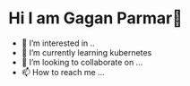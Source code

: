 # Hi I am Gagan Parmar👋
- 👀 I’m interested in ..
- 🌱 I’m currently learning kubernetes
- 💞️ I’m looking to collaborate on ...
- 📫 How to reach me ...

<!---
gagansp12/gagansp12 is a ✨ special ✨ repository because its `README.md` (this file) appears on your GitHub profile.
You can click the Preview link to take a look at your changes.
--->
